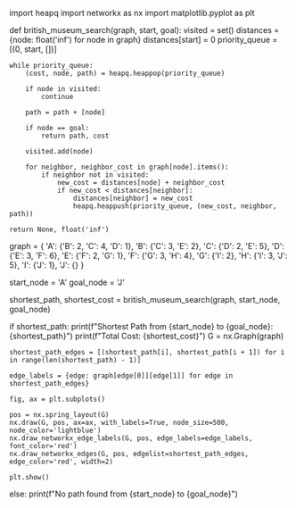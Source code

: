 import heapq
import networkx as nx
import matplotlib.pyplot as plt

def british_museum_search(graph, start, goal):
    visited = set()
    distances = {node: float('inf') for node in graph}
    distances[start] = 0
    priority_queue = [(0, start, [])]

    while priority_queue:
        (cost, node, path) = heapq.heappop(priority_queue)

        if node in visited:
            continue

        path = path + [node]

        if node == goal:
            return path, cost

        visited.add(node)

        for neighbor, neighbor_cost in graph[node].items():
            if neighbor not in visited:
                new_cost = distances[node] + neighbor_cost
                if new_cost < distances[neighbor]:
                    distances[neighbor] = new_cost
                    heapq.heappush(priority_queue, (new_cost, neighbor, path))

    return None, float('inf')

graph = {
    'A': {'B': 2, 'C': 4, 'D': 1},
    'B': {'C': 3, 'E': 2},
    'C': {'D': 2, 'E': 5},
    'D': {'E': 3, 'F': 6},
    'E': {'F': 2, 'G': 1},
    'F': {'G': 3, 'H': 4},
    'G': {'I': 2},
    'H': {'I': 3, 'J': 5},
    'I': {'J': 1},
    'J': {}
}

start_node = 'A'
goal_node = 'J'

shortest_path, shortest_cost = british_museum_search(graph, start_node, goal_node)

if shortest_path:
    print(f"Shortest Path from {start_node} to {goal_node}: {shortest_path}")
    print(f"Total Cost: {shortest_cost}")
    G = nx.Graph(graph)

    shortest_path_edges = [(shortest_path[i], shortest_path[i + 1]) for i in range(len(shortest_path) - 1)]

    edge_labels = {edge: graph[edge[0]][edge[1]] for edge in shortest_path_edges}

    fig, ax = plt.subplots()

    pos = nx.spring_layout(G)  
    nx.draw(G, pos, ax=ax, with_labels=True, node_size=500, node_color='lightblue')
    nx.draw_networkx_edge_labels(G, pos, edge_labels=edge_labels, font_color='red')
    nx.draw_networkx_edges(G, pos, edgelist=shortest_path_edges, edge_color='red', width=2)

    plt.show()

else:
    print(f"No path found from {start_node} to {goal_node}")
